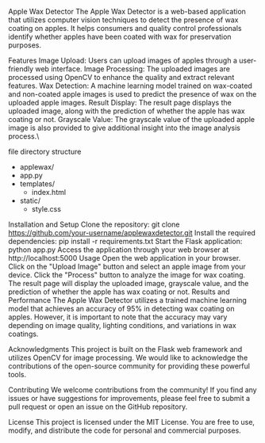 Apple Wax Detector
  The Apple Wax Detector is a web-based application that utilizes computer vision techniques to detect the presence of wax coating on apples. It helps consumers and quality control professionals identify whether apples have been coated with wax for preservation purposes.

Features
  Image Upload: Users can upload images of apples through a user-friendly web interface.
  Image Processing: The uploaded images are processed using OpenCV to enhance the quality and extract relevant features.
  Wax Detection: A machine learning model trained on wax-coated and non-coated apple images is used to predict the presence of wax on the uploaded apple images.
  Result Display: The result page displays the uploaded image, along with the prediction of whether the apple has wax coating or not.
  Grayscale Value: The grayscale value of the uploaded apple image is also provided to give additional insight into the image analysis process.\
  
file directory structure
  - applewax/
  - app.py
  - templates/
    - index.html
  - static/
    - style.css

  Installation and Setup
  Clone the repository: git clone https://github.com/your-username/applewaxdetector.git
  Install the required dependencies: pip install -r requirements.txt
  Start the Flask application: python app.py
  Access the application through your web browser at http://localhost:5000
Usage
  Open the web application in your browser.
  Click on the "Upload Image" button and select an apple image from your device.
  Click the "Process" button to analyze the image for wax coating.
  The result page will display the uploaded image, grayscale value, and the prediction of whether the apple has wax coating or not.
Results and Performance
  The Apple Wax Detector utilizes a trained machine learning model that achieves an accuracy of 95% in detecting wax coating on apples. However, it is important to note that the accuracy may vary depending on image quality, lighting conditions, and variations in wax coatings.

Acknowledgments
  This project is built on the Flask web framework and utilizes OpenCV for image processing. We would like to acknowledge the contributions of the open-source community for providing these powerful tools.

Contributing
  We welcome contributions from the community! If you find any issues or have suggestions for improvements, please feel free to submit a pull request or open an issue on the GitHub repository.

License
  This project is licensed under the MIT License. You are free to use, modify, and distribute the code for personal and commercial purposes.
